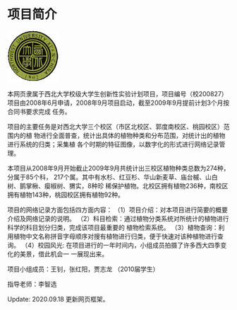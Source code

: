 # 项目简介

![西北大学校园网络植物志](./JPG/nwu.gif)

本网页隶属于西北大学校级大学生创新性实验计划项目，项目编号（校200827） 项目由2008年6月申请，2008年9月项目启动，截至2009年9月提前计划3个月按合同书要求完成 任务。

项目的主要任务是对西北大学三个校区（市区北校区、郭度南校区、桃园校区）范围内的植 物进行全面普查，统计出具体的植物种类和分布范围，对统计出的植物进行系统的归类；采集植 各个时期的特征图像，以数字化的形式进行网络记录管理。 

本项目从2008年9月开始截止2009年9月共统计出三校区植物种类总数为274种，分属于85个科， 217个属。其中有水杉、红豆杉、华山新麦草、庙台槭、山白树、鹅掌楸、瘿椒树、猬实，8种珍 稀保护植物。北校区拥有植物236种，南校区拥有植物143种，桃园校区拥有植物92种。 

项目的网络记录方面包括四方面内容： （1）项目介绍：对本项目进行简要的概要介绍及网络记录的说明。 （2）科目检索：通过植物分类系统对所统计的植物进行科学的科目划分归类，完成该项目最重要的 植物检索系统。 （3）植物查询：利用植物中文名称拼音字母顺序对搜有植物进行归类，便于快速对该种植物进行查 询。 （4）校园风光: 在项目进行的一年时间内，小组成员拍摄了许多西大四季变化的美景，借此机会一 一展现出来。 

项目小组成员：王钊，张红阳，贾志龙 （2010届学生）

指导老师：李智选

Update: 2020.09.18 更新网页框架。
